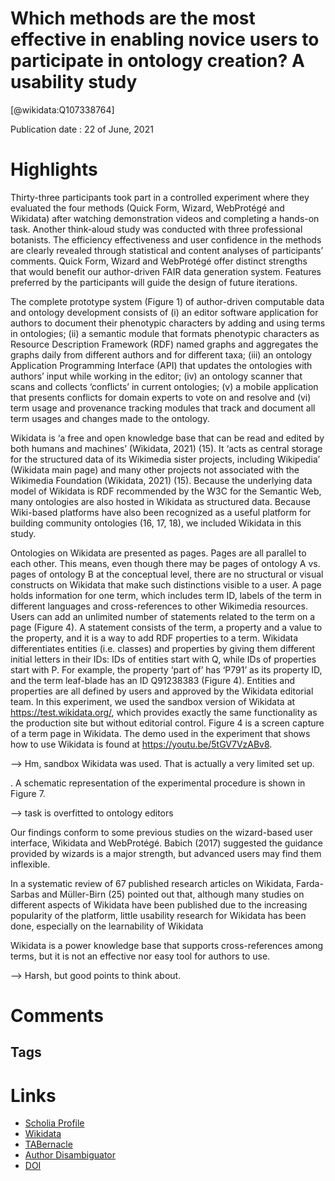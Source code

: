 
Which methods are the most effective in enabling novice users to participate in ontology creation? A usability study
====================================================================================================================
  
  [@wikidata:Q107338764]  
  
Publication date : 22 of June, 2021  

# Highlights

Thirty-three participants took part in a controlled experiment where they evaluated the four methods (Quick Form, Wizard, WebProtégé and Wikidata) after watching demonstration videos and completing a hands-on task. Another think-aloud study was conducted with three professional botanists. The efficiency effectiveness and user confidence in the methods are clearly revealed through statistical and content analyses of participants’ comments. Quick Form, Wizard and WebProtégé offer distinct strengths that would benefit our author-driven FAIR data generation system. Features preferred by the participants will guide the design of future iterations.

The complete prototype system (Figure 1) of author-driven computable data and ontology development consists of (i) an editor software application for authors to document their phenotypic characters by adding and using terms in ontologies; (ii) a semantic module that formats phenotypic characters as Resource Description Framework (RDF) named graphs and aggregates the graphs daily from different authors and for different taxa; (iii) an ontology Application Programming Interface (API) that updates the ontologies with authors’ input while working in the editor; (iv) an ontology scanner that scans and collects ‘conflicts’ in current ontologies; (v) a mobile application that presents conflicts for domain experts to vote on and resolve and (vi) term usage and provenance tracking modules that track and document all term usages and changes made to the ontology.

Wikidata is ‘a free and open knowledge base that can be read and edited by both humans and machines’ (Wikidata, 2021) (15). It ‘acts as central storage for the structured data of its Wikimedia sister projects, including Wikipedia’ (Wikidata main page) and many other projects not associated with the Wikimedia Foundation (Wikidata, 2021) (15). Because the underlying data model of Wikidata is RDF recommended by the W3C for the Semantic Web, many ontologies are also hosted in Wikidata as structured data. Because Wiki-based platforms have also been recognized as a useful platform for building community ontologies (16, 17, 18), we included Wikidata in this study.

Ontologies on Wikidata are presented as pages. Pages are all parallel to each other. This means, even though there may be pages of ontology A vs. pages of ontology B at the conceptual level, there are no structural or visual constructs on Wikidata that make such distinctions visible to a user. A page holds information for one term, which includes term ID, labels of the term in different languages and cross-references to other Wikimedia resources. Users can add an unlimited number of statements related to the term on a page (Figure 4). A statement consists of the term, a property and a value to the property, and it is a way to add RDF properties to a term. Wikidata differentiates entities (i.e. classes) and properties by giving them different initial letters in their IDs: IDs of entities start with Q, while IDs of properties start with P. For example, the property ‘part of’ has ‘P791’ as its property ID, and the term leaf-blade has an ID Q91238383 (Figure 4). Entities and properties are all defined by users and approved by the Wikidata editorial team. In this experiment, we used the sandbox version of Wikidata at https://test.wikidata.org/, which provides exactly the same functionality as the production site but without editorial control. Figure 4 is a screen capture of a term page in Wikidata. The demo used in the experiment that shows how to use Wikidata is found at https://youtu.be/5tGV7VzABv8.


--> Hm, sandbox Wikidata was used. That is actually a very limited set up. 


. A schematic representation of the experimental procedure is shown in Figure 7.

--> task is overfitted to ontology editors 

Our findings conform to some previous studies on the wizard-based user interface, Wikidata and WebProtégé. Babich (2017) suggested the guidance provided by wizards is a major strength, but advanced users may find them inflexible.

In a systematic review of 67 published research articles on Wikidata, Farda-Sarbas and Müller-Birn (25) pointed out that, although many studies on different aspects of Wikidata have been published due to the increasing popularity of the platform, little usability research for Wikidata has been done, especially on the learnability of Wikidata

Wikidata is a power knowledge base that supports cross-references among terms, but it is not an effective nor easy tool for authors to use.

--> Harsh, but good points to think about. 
# Comments

## Tags

# Links
  
 * [Scholia Profile](https://scholia.toolforge.org/work/Q107338764)  
 * [Wikidata](https://www.wikidata.org/wiki/Q107338764)  
 * [TABernacle](https://tabernacle.toolforge.org/?#/tab/manual/Q107338764/P921%3BP4510)  
 * [Author Disambiguator](https://author-disambiguator.toolforge.org/work_item_oauth.php?id=Q107338764&batch_id=&match=1&author_list_id=&doit=Get+author+links+for+work)  
 * [DOI](https://doi.org/10.1093/DATABASE/BAAB035)  
